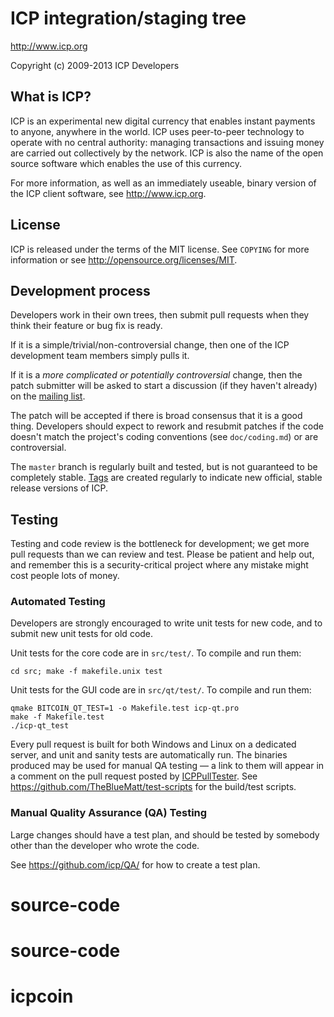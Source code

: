ICP integration/staging tree
================================

http://www.icp.org

Copyright (c) 2009-2013 ICP Developers

What is ICP?
----------------

ICP is an experimental new digital currency that enables instant payments to
anyone, anywhere in the world. ICP uses peer-to-peer technology to operate
with no central authority: managing transactions and issuing money are carried
out collectively by the network. ICP is also the name of the open source
software which enables the use of this currency.

For more information, as well as an immediately useable, binary version of
the ICP client software, see http://www.icp.org.

License
-------

ICP is released under the terms of the MIT license. See `COPYING` for more
information or see http://opensource.org/licenses/MIT.

Development process
-------------------

Developers work in their own trees, then submit pull requests when they think
their feature or bug fix is ready.

If it is a simple/trivial/non-controversial change, then one of the ICP
development team members simply pulls it.

If it is a *more complicated or potentially controversial* change, then the patch
submitter will be asked to start a discussion (if they haven't already) on the
[mailing list](http://sourceforge.net/mailarchive/forum.php?forum_name=icp-development).

The patch will be accepted if there is broad consensus that it is a good thing.
Developers should expect to rework and resubmit patches if the code doesn't
match the project's coding conventions (see `doc/coding.md`) or are
controversial.

The `master` branch is regularly built and tested, but is not guaranteed to be
completely stable. [Tags](https://github.com/icp/icp/tags) are created
regularly to indicate new official, stable release versions of ICP.

Testing
-------

Testing and code review is the bottleneck for development; we get more pull
requests than we can review and test. Please be patient and help out, and
remember this is a security-critical project where any mistake might cost people
lots of money.

### Automated Testing

Developers are strongly encouraged to write unit tests for new code, and to
submit new unit tests for old code.

Unit tests for the core code are in `src/test/`. To compile and run them:

    cd src; make -f makefile.unix test

Unit tests for the GUI code are in `src/qt/test/`. To compile and run them:

    qmake BITCOIN_QT_TEST=1 -o Makefile.test icp-qt.pro
    make -f Makefile.test
    ./icp-qt_test

Every pull request is built for both Windows and Linux on a dedicated server,
and unit and sanity tests are automatically run. The binaries produced may be
used for manual QA testing — a link to them will appear in a comment on the
pull request posted by [ICPPullTester](https://github.com/ICPPullTester). See https://github.com/TheBlueMatt/test-scripts
for the build/test scripts.

### Manual Quality Assurance (QA) Testing

Large changes should have a test plan, and should be tested by somebody other
than the developer who wrote the code.

See https://github.com/icp/QA/ for how to create a test plan.
# source-code
# source-code
# icpcoin
